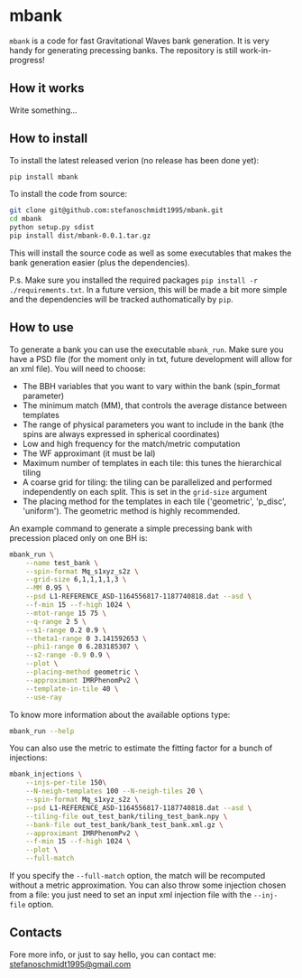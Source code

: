# mbank
`mbank` is a code for fast Gravitational Waves bank generation. It is very handy for generating precessing banks.
The repository is still work-in-progress!

## How it works
Write something...

## How to install

To install the latest released verion (no release has been done yet):

```Bash
pip install mbank
```

To install the code from source:

```Bash
git clone git@github.com:stefanoschmidt1995/mbank.git
cd mbank
python setup.py sdist
pip install dist/mbank-0.0.1.tar.gz
```
This will install the source code as well as some executables that makes the bank generation easier (plus the dependencies).

P.s. Make sure you installed the required packages `pip install -r ./requirements.txt`. In a future version, this will be made a bit more simple and the dependencies will be tracked authomatically by `pip`.

## How to use

To generate a bank you can use the executable `mbank_run`. Make sure you have a PSD file (for the moment only in txt, future development will allow for an xml file).
You will need to choose:
- The BBH variables that you want to vary within the bank (spin\_format parameter)
- The minimum match (MM), that controls the average distance between templates
- The range of physical parameters you want to include in the bank (the spins are always expressed in spherical coordinates)
- Low and high frequency for the match/metric computation
- The WF approximant (it must be lal)
- Maximum number of templates in each tile: this tunes the hierarchical tiling
- A coarse grid for tiling: the tiling can be parallelized and performed independently on each split. This is set in the `grid-size` argument
- The placing method for the templates in each tile ('geometric', 'p_disc', 'uniform'). The geometric method is highly recommended.

An example command to generate a simple precessing bank with precession placed only on one BH is:
```Bash
mbank_run \
	--name test_bank \
	--spin-format Mq_s1xyz_s2z \
	--grid-size 6,1,1,1,1,3 \
	--MM 0.95 \
	--psd L1-REFERENCE_ASD-1164556817-1187740818.dat --asd \
	--f-min 15 --f-high 1024 \
	--mtot-range 15 75 \
	--q-range 2 5 \
	--s1-range 0.2 0.9 \
	--theta1-range 0 3.141592653 \
	--phi1-range 0 6.283185307 \
	--s2-range -0.9 0.9 \
	--plot \
	--placing-method geometric \
	--approximant IMRPhenomPv2 \
	--template-in-tile 40 \
	--use-ray 
```
To know more information about the available options type:
```Bash
mbank_run --help
```

You can also use the metric to estimate the fitting factor for a bunch of injections: 

```Bash
mbank_injections \
	--injs-per-tile 150\
	--N-neigh-templates 100 --N-neigh-tiles 20 \
	--spin-format Mq_s1xyz_s2z \
	--psd L1-REFERENCE_ASD-1164556817-1187740818.dat --asd \
	--tiling-file out_test_bank/tiling_test_bank.npy \
	--bank-file out_test_bank/bank_test_bank.xml.gz \
	--approximant IMRPhenomPv2 \
	--f-min 15 --f-high 1024 \
	--plot \
	--full-match
```

If you specify the `--full-match` option, the match will be recomputed without a metric approximation.
You can also throw some injection chosen from a file: you just need to set an input xml injection file with the `--inj-file` option.

## Contacts

Fore more info, or just to say hello, you can contact me: [stefanoschmidt1995@gmail.com](mailto:stefanoschmidt1995@gmail.com)




















